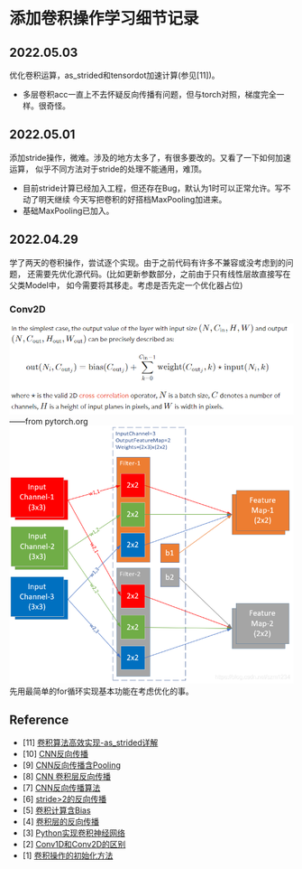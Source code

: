 # 添加卷积操作学习细节记录

##  2022.05.03
优化卷积运算，as_strided和tensordot加速计算(参见[11])。
- 多层卷积acc一直上不去怀疑反向传播有问题，但与torch对照，梯度完全一样。很奇怪。

## 2022.05.01
添加stride操作，微难。涉及的地方太多了，有很多要改的。又看了一下如何加速运算，
似乎不同方法对于stride的处理不能通用，难顶。
- 目前stride计算已经加入工程，但还存在Bug，默认为1时可以正常允许。写不动了明天继续
    今天写把卷积的好搭档MaxPooling加进来。
- 基础MaxPooling已加入。

## 2022.04.29
学了两天的卷积操作，尝试逐个实现。由于之前代码有许多不兼容或没考虑到的问题，
还需要先优化源代码。(比如更新参数部分，之前由于只有线性层故直接写在父类Model中，
如今需要将其移走。考虑是否先定一个优化器占位)

### Conv2D

![Conv2D](../images/Conv2D.png)
——from pytorch.org
![卷积例子](../images/Con2d_eg.png)
先用最简单的for循环实现基本功能在考虑优化的事。


## Reference

- [11]  [卷积算法高效实现-as_strided详解](https://zhuanlan.zhihu.com/p/64933417)
- [10] [CNN反向传播](https://jermmy.github.io/2017/12/16/2017-12-16-cnn-back-propagation/)
- [9] [CNN反向传播含Pooling](https://www.cnblogs.com/pinard/p/6494810.html)
- [8] [CNN 卷积层反向传播](https://zhuanlan.zhihu.com/p/40951745)
- [7] [CNN反向传播算法](https://zhuanlan.zhihu.com/p/81675803)
- [6] [stride>2的反向传播](https://blog.csdn.net/qq_34341423/article/details/102923488)
- [5] [卷积计算含Bias](https://zhuanlan.zhihu.com/p/268179286?ivk_sa=1024320u)
- [4] [卷积层的反向传播](https://blog.csdn.net/weixin_37721058/article/details/102327691)
- [3] [Python实现卷积神经网络](https://blog.csdn.net/weixin_37251044/article/details/81349287)
- [2] [Conv1D和Conv2D的区别](https://zhuanlan.zhihu.com/p/156825903)
- [1] [卷积操作的初始化方法](https://blog.csdn.net/weixin_44503976)